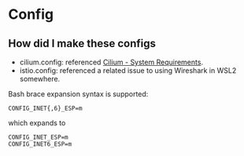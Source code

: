 # Config

## How did I make these configs

- cilium.config: referenced [Cilium - System Requirements](https://docs.cilium.io/en/latest/operations/system_requirements/).
- istio.config: referenced a related issue to using Wireshark in WSL2 somewhere.

Bash brace expansion syntax is supported:

```
CONFIG_INET{,6}_ESP=m
```

which expands to

```
CONFIG_INET_ESP=m
CONFIG_INET6_ESP=m
```
